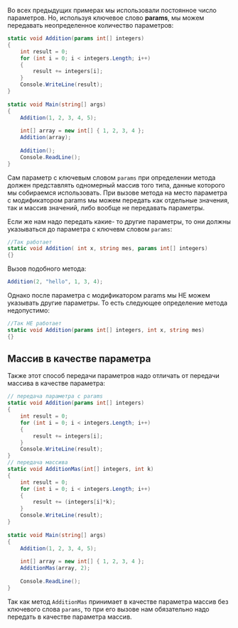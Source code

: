 Во всех предыдущих примерах мы использовали постоянное число параметров. Но, используя ключевое слово **params**, мы можем передавать неопределенное количество параметров:

```c#
static void Addition(params int[] integers)
{
    int result = 0;
    for (int i = 0; i < integers.Length; i++)
    {
        result += integers[i];
    }
    Console.WriteLine(result);
}
 
static void Main(string[] args)
{
    Addition(1, 2, 3, 4, 5);
     
    int[] array = new int[] { 1, 2, 3, 4 };
    Addition(array);
 
    Addition();
    Console.ReadLine();
}
```

Сам параметр с ключевым словом `params` при определении метода должен представлять одномерный массив того типа, данные которого мы собираемся использовать. При вызове метода на место параметра с модификатором params мы можем передать как отдельные значения, так и массив значений, либо вообще не передавать параметры.

Если же нам надо передать какие- то другие параметры, то они должны указываться до параметра с ключевм словом `params`:

```c#
//Так работает
static void Addition( int x, string mes, params int[] integers)
{}
```

Вызов подобного метода:

```c#
Addition(2, "hello", 1, 3, 4);
```

Однако после параметра с модификатором params мы НЕ можем указывать другие параметры. То есть следующее определение метода недопустимо:

```c#
//Так НЕ работает
static void Addition(params int[] integers, int x, string mes)
{}
```

## Массив в качестве параметра

Также этот способ передачи параметров надо отличать от передачи массива в качестве параметра:

```c#
// передача параметра с params
static void Addition(params int[] integers)
{
    int result = 0;
    for (int i = 0; i < integers.Length; i++)
    {
        result += integers[i];
    }
    Console.WriteLine(result);
}
// передача массива
static void AdditionMas(int[] integers, int k)
{
    int result = 0;
    for (int i = 0; i < integers.Length; i++)
    {
        result += (integers[i]*k);
    }
    Console.WriteLine(result);
}
 
static void Main(string[] args)
{
    Addition(1, 2, 3, 4, 5);
 
    int[] array = new int[] { 1, 2, 3, 4 };
    AdditionMas(array, 2);
 
    Console.ReadLine();
}
```
Так как метод `AdditionMas` принимает в качестве параметра массив без ключевого слова `params`, то при его вызове нам обязательно надо передать в качестве параметра массив.